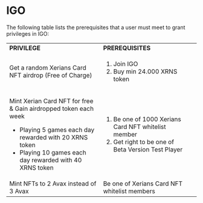 # IGO

The following table lists the prerequisites that a user must meet to grant privileges in IGO:

|                                                                                                                                                                                                                                             |                                                                                                                                    |   |
| ------------------------------------------------------------------------------------------------------------------------------------------------------------------------------------------------------------------------------------------- | ---------------------------------------------------------------------------------------------------------------------------------- | - |
| **PRIVILEGE**                                                                                                                                                                                                                               | **PREREQUISITES**                                                                                                                  |   |
| Get a random Xerians Card NFT airdrop (Free of Charge)                                                                                                                                                                                      | <p></p><ol><li>Join IGO </li><li>Buy min 24.000 XRNS token</li></ol>                                                               |   |
| <p></p><p>Mint Xerian Card NFT for free  &#x26;  Gain airdropped token each week                  </p><ul><li>Playing 5 games each day rewarded with 20 XRNS token </li><li>Playing 10 games each day rewarded with 40 XRNS token</li></ul> | <p></p><ol><li>Be one of 1000 Xerians Card NFT whitelist member </li><li>Get right to be one of Beta Version Test Player</li></ol> |   |
| Mint NFTs to 2 Avax instead of 3 Avax                                                                                                                                                                                                       | Be one of Xerians Card NFT whitelist members                                                                                       |   |
